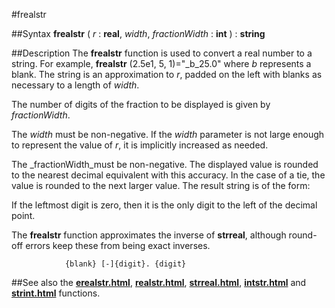 
#frealstr

##Syntax
**frealstr** ( _r_ : **real**, _width_, _fractionWidth_ : **int** ) : **string**


##Description
The **frealstr** function is used to convert a real number to a string. For example, **frealstr** (2.5e1, 5, 1)="_b_25.0"  where _b_ represents a blank. The string is an approximation to _r_, padded on the left with blanks as necessary to a length of _width_.

The number of digits of the fraction to be displayed is given by _fractionWidth_.

The _width_ must be non-negative. If the _width_ parameter is not large enough to represent the value of _r_, it is implicitly increased as needed.

The _fractionWidth_must be non-negative. The displayed value is rounded to the nearest decimal equivalent with this accuracy. In the case of a tie, the value is rounded to the next larger value. The result string is of the form:

If the leftmost digit is zero, then it is the only digit to the left of the decimal point.

The **frealstr** function approximates the inverse of **strreal**, although round-off errors keep these from being exact inverses.

                {blank} [-]{digit}. {digit}
##See also
the **[erealstr.html](erealstr)**, **[realstr.html](realstr)**, **[strreal.html](strreal)**, **[intstr.html](intstr)** and **[strint.html](strint)** functions.

